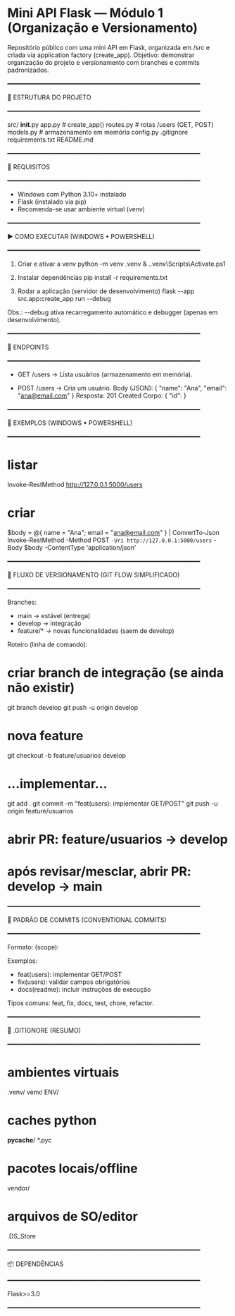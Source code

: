 # Mini API Flask — Módulo 1 (Organização e Versionamento)

Repositório público com uma mini API em Flask, organizada em /src e criada via application factory (create_app). Objetivo: demonstrar organização do projeto e versionamento com branches e commits padronizados.

━━━━━━━━━━━━━━━━━━━━━━━━━━━━━━━━━━━━━━━━━━━━━━━━━━━━

📁 ESTRUTURA DO PROJETO

━━━━━━━━━━━━━━━━━━━━━━━━━━━━━━━━━━━━━━━━━━━━━━━━━━━━

src/
  __init__.py
  app.py        # create_app()
  routes.py     # rotas /users (GET, POST)
  models.py     # armazenamento em memória
  config.py
.gitignore
requirements.txt
README.md

━━━━━━━━━━━━━━━━━━━━━━━━━━━━━━━━━━━━━━━━━━━━━━━━━━━━

🧰 REQUISITOS

━━━━━━━━━━━━━━━━━━━━━━━━━━━━━━━━━━━━━━━━━━━━━━━━━━━━

- Windows com Python 3.10+ instalado
- Flask (instalado via pip)
- Recomenda-se usar ambiente virtual (venv)

━━━━━━━━━━━━━━━━━━━━━━━━━━━━━━━━━━━━━━━━━━━━━━━━━━━━

▶️ COMO EXECUTAR (WINDOWS • POWERSHELL)

━━━━━━━━━━━━━━━━━━━━━━━━━━━━━━━━━━━━━━━━━━━━━━━━━━━━

1) Criar e ativar a venv
   python -m venv .venv
   & .\.venv\Scripts\Activate.ps1

2) Instalar dependências
   pip install -r requirements.txt

3) Rodar a aplicação (servidor de desenvolvimento)
   flask --app src.app:create_app run --debug

Obs.: --debug ativa recarregamento automático e debugger (apenas em desenvolvimento).

━━━━━━━━━━━━━━━━━━━━━━━━━━━━━━━━━━━━━━━━━━━━━━━━━━━━

🔗 ENDPOINTS

━━━━━━━━━━━━━━━━━━━━━━━━━━━━━━━━━━━━━━━━━━━━━━━━━━━━

- GET /users
  → Lista usuários (armazenamento em memória).

- POST /users
  → Cria um usuário.
  Body (JSON):
    { "name": "Ana", "email": "ana@email.com" }
  Resposta:
    201 Created
    Corpo: { "id": <int> }

━━━━━━━━━━━━━━━━━━━━━━━━━━━━━━━━━━━━━━━━━━━━━━━━━━━━

🧪 EXEMPLOS (WINDOWS • POWERSHELL)

━━━━━━━━━━━━━━━━━━━━━━━━━━━━━━━━━━━━━━━━━━━━━━━━━━━━

# listar
Invoke-RestMethod http://127.0.0.1:5000/users

# criar
$body = @{ name = "Ana"; email = "ana@email.com" } | ConvertTo-Json
Invoke-RestMethod -Method POST `
  -Uri http://127.0.0.1:5000/users `
  -Body $body -ContentType 'application/json'

━━━━━━━━━━━━━━━━━━━━━━━━━━━━━━━━━━━━━━━━━━━━━━━━━━━━

🧭 FLUXO DE VERSIONAMENTO (GIT FLOW SIMPLIFICADO)

━━━━━━━━━━━━━━━━━━━━━━━━━━━━━━━━━━━━━━━━━━━━━━━━━━━━

Branches:
- main      → estável (entrega)
- develop   → integração
- feature/* → novas funcionalidades (saem de develop)

Roteiro (linha de comando):
# criar branch de integração (se ainda não existir)
git branch develop
git push -u origin develop

# nova feature
git checkout -b feature/usuarios develop
# ...implementar...
git add .
git commit -m "feat(users): implementar GET/POST"
git push -u origin feature/usuarios

# abrir PR: feature/usuarios -> develop
# após revisar/mesclar, abrir PR: develop -> main

━━━━━━━━━━━━━━━━━━━━━━━━━━━━━━━━━━━━━━━━━━━━━━━━━━━━

📝 PADRÃO DE COMMITS (CONVENTIONAL COMMITS)

━━━━━━━━━━━━━━━━━━━━━━━━━━━━━━━━━━━━━━━━━━━━━━━━━━━━

Formato:
<type>(scope): <description>

Exemplos:
- feat(users): implementar GET/POST
- fix(users): validar campos obrigatórios
- docs(readme): incluir instruções de execução

Tipos comuns: feat, fix, docs, test, chore, refactor.

━━━━━━━━━━━━━━━━━━━━━━━━━━━━━━━━━━━━━━━━━━━━━━━━━━━━

🙈 .GITIGNORE (RESUMO)

━━━━━━━━━━━━━━━━━━━━━━━━━━━━━━━━━━━━━━━━━━━━━━━━━━━━

# ambientes virtuais
.venv/
venv/
ENV/

# caches python
__pycache__/
*.pyc

# pacotes locais/offline
vendor/

# arquivos de SO/editor
.DS_Store

━━━━━━━━━━━━━━━━━━━━━━━━━━━━━━━━━━━━━━━━━━━━━━━━━━━━

📦 DEPENDÊNCIAS

━━━━━━━━━━━━━━━━━━━━━━━━━━━━━━━━━━━━━━━━━━━━━━━━━━━━

Flask>=3.0

━━━━━━━━━━━━━━━━━━━━━━━━━━━━━━━━━━━━━━━━━━━━━━━━━━━━

